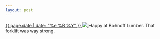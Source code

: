 ```yaml
---
layout: post
---
```


<p>
  <a href="/271">
    <time>{{ page.date | date: "%e %B %Y" }}</time>
    <img src="{{ site.assets_url }}/271.jpg">
  </a>
  Happy at Bohnoff Lumber. That forklift was way strong.
</p>

